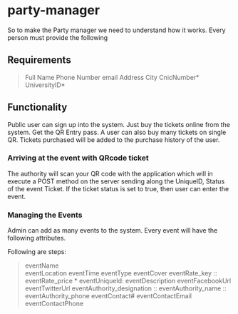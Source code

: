 # party-manager

So to make the Party manager we need to understand how it works. 
Every person must provide the following 
## Requirements
> Full Name 
>Phone Number
>email 
>Address 
>City 
>CnicNumber*
>UniversityID*



## Functionality 

Public user can sign up into the system. 
Just buy the tickets online from  the system. 
Get the QR Entry pass. 
A user can also buy many tickets on single QR. 
Tickets purchased will be added to the purchase history of the user. 


### Arriving at the event with QRcode ticket 

The authority will scan your QR code with the application which will in execute a POST method on the server sending along the UniqueID, Status of the event Ticket. 
If the ticket status is set to true, then user can enter the event. 



### Managing the Events 

Admin can add as many events to the system. 
Every event will have the following attributes.

Following are steps: 
> eventName  
> eventLocation 
> eventTime 
> eventType 
> eventCover
> eventRate_key :: eventRate_price *
> eventUniqueId: 
> eventDescription
> eventFacebookUrl
> eventTwitterUrl
> eventAuthority_designation :: eventAuthority_name :: eventAuthority_phone 
> eventContact# 
> eventContactEmail
> eventContactPhone 
